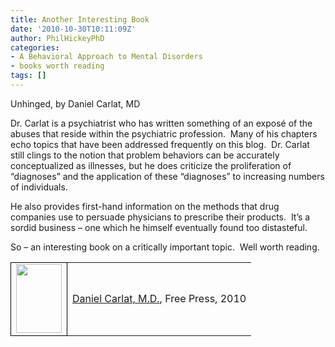 ```yaml
---
title: Another Interesting Book
date: '2010-10-30T10:11:09Z'
author: PhilHickeyPhD
categories:
- A Behavioral Approach to Mental Disorders
- books worth reading
tags: []
---
```


Unhinged, by Daniel Carlat, MD

Dr. Carlat is a psychiatrist who has written something of an exposé of the abuses that reside within the psychiatric profession.  Many of his chapters echo topics that have been addressed frequently on this blog.  Dr. Carlat still clings to the notion that problem behaviors can be accurately conceptualized as illnesses, but he does criticize the proliferation of “diagnoses” and the application of these “diagnoses” to increasing numbers of individuals.

He also provides first-hand information on the methods that drug companies use to persuade physicians to prescribe their products.  It’s a sordid business – one which he himself eventually found too distasteful.

So – an interesting book on a critically important topic.  Well worth reading.
<table>
<tbody>
<tr>
<td style="border: 1px solid black;"><a href="https://www.behaviorismandmentalhealth.com/wp-content/uploads/2010/10/Unhinged.jpg"><img class="aligncenter size-full wp-image-262" title="Unhinged" src="https://www.behaviorismandmentalhealth.com/wp-content/uploads/2010/10/Unhinged.jpg" alt="" width="73" height="110" /></a></td>
<td><a href="http://carlatpsychiatry.blogspot.com/">Daniel Carlat, M.D.</a>, Free Press, 2010</td>
</tr>
</tbody>
</table>